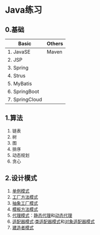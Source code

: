 # Java练习 #
## 0.基础  ##
|Basic     |Others |
|----------|----------|
|1. JavaSE |  Maven   |
|2. JSP	   ||
|3. Spring ||
|4. Strus  ||
|5. MyBatis||
|6. SpringBoot||
|7. SpringCloud||

## 1.算法  ##
1. 链表
1. 树
1. 图
1. 排序
1. 动态规划
1. 贪心

## 2.设计模式 ##
1. [单例模式](./src/designpattern/singleton)
1. [工厂方法模式](./src/designpattern/factorymethod)
1. [抽象工厂模式](./src/designpattern/abstractfactory)
1. [模板方法模式](./src/designpattern/model)
1. [代理模式](./src/designpattern)：[静态代理](./src/designpattern/proxy/staticproxy)和[动态代理](./src/designpattern/proxy/dynamicproxy)
1. [适配器模式](./src/designpattern/adapter):[类适配器模式](./src/designpattern/adapter/classAdapter)和[对象适配器模式](./src/designpattern/adapter/objectAdapter)
2. [建造者模式](./src/designpattern/builder)
